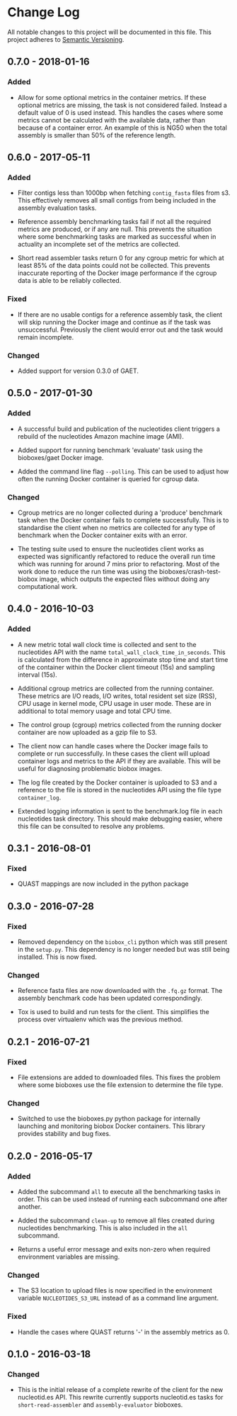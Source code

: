 # Change Log

All notable changes to this project will be documented in this file.
This project adheres to [Semantic Versioning](http://semver.org/).

## 0.7.0 - 2018-01-16

### Added

  * Allow for some optional metrics in the container metrics. If these optional
    metrics are missing, the task is not considered failed. Instead a default
    value of 0 is used instead. This handles the cases where some metrics
    cannot be calculated with the available data, rather than because of a
    container error. An example of this is NG50 when the total assembly is
    smaller than 50% of the reference length.

## 0.6.0 - 2017-05-11

### Added

  * Filter contigs less than 1000bp when fetching `contig_fasta` files from s3.
    This effectively removes all small contigs from being included in the
    assembly evaluation tasks.

  * Reference assembly benchmarking tasks fail if not all the required metrics
    are produced, or if any are null. This prevents the situation where some
    benchmarking tasks are marked as successful when in actuality an incomplete
    set of the metrics are collected.

  * Short read assembler tasks return 0 for any cgroup metric for which at
    least 85% of the data points could not be collected. This prevents
    inaccurate reporting of the Docker image performance if the cgroup data is
    able to be reliably collected.

### Fixed

  * If there are no usable contigs for a reference assembly task, the client
    will skip running the Docker image and continue as if the task was
    unsuccessful. Previously the client would error out and the task would
    remain incomplete.

### Changed

  * Added support for version 0.3.0 of GAET.

## 0.5.0 - 2017-01-30

### Added

  * A successful build and publication of the nucleotides client triggers a
    rebuild of the nucleotides Amazon machine image (AMI).

  * Added support for running benchmark 'evaluate' task using the bioboxes/gaet
    Docker image.

  * Added the command line flag `--polling`. This can be used to adjust how
    often the running Docker container is queried for cgroup data.

### Changed

  * Cgroup metrics are no longer collected during a 'produce' benchmark task
    when the Docker container fails to complete successfully. This is to
    standardise the client when no metrics are collected for any type of
    benchmark when the Docker container exits with an error.

  * The testing suite used to ensure the nucleotides client works as expected
    was significantly refactored to reduce the overall run time which was
    running for around 7 mins prior to refactoring. Most of the work done to
    reduce the run time was using the bioboxes/crash-test-biobox image, which
    outputs the expected files without doing any computational work.

## 0.4.0 - 2016-10-03

### Added

  * A new metric total wall clock time is collected and sent to the nucleotides
    API with the name `total_wall_clock_time_in_seconds`. This is calculated
    from the difference in approximate stop time and start time of the
    container within the Docker client timeout (15s) and sampling interval
    (15s).

  * Additional cgroup metrics are collected from the running container. These
    metrics are I/O reads, I/O writes, total resident set size (RSS), CPU usage
    in kernel mode, CPU usage in user mode. These are in additional to total
    memory usage and total CPU time.

  * The control group (cgroup) metrics collected from the running docker
    container are now uploaded as a gzip file to S3.

  * The client now can handle cases where the Docker image fails to complete or
    run successfully. In these cases the client will upload container logs and
    metrics to the API if they are available. This will be useful for
    diagnosing problematic biobox images.

  * The log file created by the Docker container is uploaded to S3 and a
    reference to the file is stored in the nucleotides API using the file type
    `container_log`.

  * Extended logging information is sent to the benchmark.log file in each
    nucleotides task directory. This should make debugging easier, where this
    file can be consulted to resolve any problems.

## 0.3.1 - 2016-08-01

### Fixed

  * QUAST mappings are now included in the python package

## 0.3.0 - 2016-07-28

### Fixed

  * Removed dependency on the `biobox_cli` python which was still present in
    the `setup.py`. This dependency is no longer needed but was still being
    installed. This is now fixed.

### Changed

  * Reference fasta files are now downloaded with the `.fq.gz` format. The
    assembly benchmark code has been updated correspondingly.

  * Tox is used to build and run tests for the client. This simplifies the
    process over virtualenv which was the previous method.

## 0.2.1 - 2016-07-21

### Fixed

  * File extensions are added to downloaded files. This fixes the problem where
    some bioboxes use the file extension to determine the file type.

### Changed

  * Switched to use the bioboxes.py python package for internally launching and
    monitoring biobox Docker containers. This library provides stability and
    bug fixes.

## 0.2.0 - 2016-05-17

### Added

  * Added the subcommand `all` to execute all the benchmarking tasks in order.
    This can be used instead of running each subcommand one after another.

  * Added the subcommand `clean-up` to remove all files created during
    nucleotides benchmarking. This is also included in the `all` subcommand.

  * Returns a useful error message and exits non-zero when required environment
    variables are missing.

### Changed

  * The S3 location to upload files is now specified in the environment
    variable `NUCLEOTIDES_S3_URL` instead of as a command line argument.

### Fixed

  * Handle the cases where QUAST returns '-' in the assembly metrics as 0.

## 0.1.0 - 2016-03-18

### Changed

  * This is the initial release of a complete rewrite of the client for the new
    nucleotid.es API. This rewrite currently supports nucleotid.es tasks for
    `short-read-assembler` and `assembly-evaluator` bioboxes.
